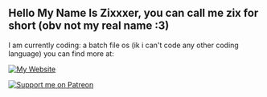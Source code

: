 ## Hello My Name Is Zixxxer, you can call me zix for short (obv not my real name :3)

I am currently coding: a batch file os (ik i can't code any other coding language)
you can find more at:

[![My Website](https://img.shields.io/badge/MY_WEBSITE-FF69B4?style=for-the-badge&logo=diaspora&logoColor=white)](https://zixthenerd.github.io/ZixTheNerdWebsite/)


[![Support me on Patreon](https://img.shields.io/badge/MY%20PATREON-FF424D?style=for-the-badge&logo=patreon&logoColor=white)](https://www.patreon.com/posts/139345926?pr=true&cr=true&forSale=true)


